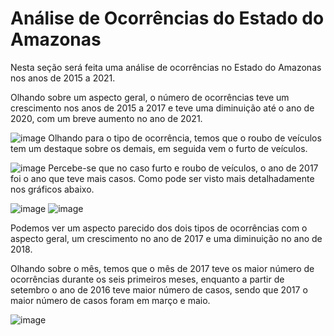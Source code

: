 ﻿# Análise de Ocorrências do Estado do Amazonas

Nesta seção será feita uma análise de ocorrências no Estado do Amazonas nos anos de 2015 a 2021.

Olhando sobre um aspecto geral, o número de ocorrências teve um crescimento nos anos de 2015 a 2017 e teve uma diminuição até o ano de 2020, com um breve aumento no ano de 2021.

![image](https://user-images.githubusercontent.com/39843884/193259031-7d1aa55d-b538-4402-a1f9-ff8270149d07.png)
Olhando para o tipo de ocorrência, temos que o roubo de veículos tem um destaque sobre os demais, em seguida vem o furto de veículos.

![image](https://user-images.githubusercontent.com/39843884/193259302-6ad73f24-9f59-4f82-89a4-a39787b89718.png)
Percebe-se que no caso furto e roubo de veículos, o ano de 2017 foi o ano que teve mais casos. Como pode ser visto mais detalhadamente nos gráficos abaixo.

![image](https://user-images.githubusercontent.com/39843884/193259715-0ba920f3-3634-4b27-8223-ab8156feecf6.png)
![image](https://user-images.githubusercontent.com/39843884/193259833-f1463399-fe58-484d-914e-0f9f9baf595a.png)

Podemos ver um aspecto parecido dos dois tipos de ocorrências com o aspecto geral, um crescimento no ano de 2017 e uma diminuição no ano de 2018.

Olhando sobre o mês, temos que o mês de 2017 teve os maior número de ocorrências durante os seis primeiros meses, enquanto a partir de setembro o ano de 2016 teve maior número de casos, sendo que 2017 o maior número de casos foram em março e maio.

![image](https://user-images.githubusercontent.com/39843884/193260272-ae939424-dca8-4146-8887-e6de78f603bc.png)


